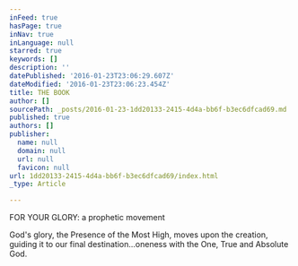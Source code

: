 ```yaml
---
inFeed: true
hasPage: true
inNav: true
inLanguage: null
starred: true
keywords: []
description: ''
datePublished: '2016-01-23T23:06:29.607Z'
dateModified: '2016-01-23T23:06:23.454Z'
title: THE BOOK
author: []
sourcePath: _posts/2016-01-23-1dd20133-2415-4d4a-bb6f-b3ec6dfcad69.md
published: true
authors: []
publisher:
  name: null
  domain: null
  url: null
  favicon: null
url: 1dd20133-2415-4d4a-bb6f-b3ec6dfcad69/index.html
_type: Article

---
```

FOR YOUR GLORY:  a prophetic movement

God's glory, the Presence of the Most High, moves upon the creation, guiding it to our final destination...oneness with the One, True and Absolute God.
